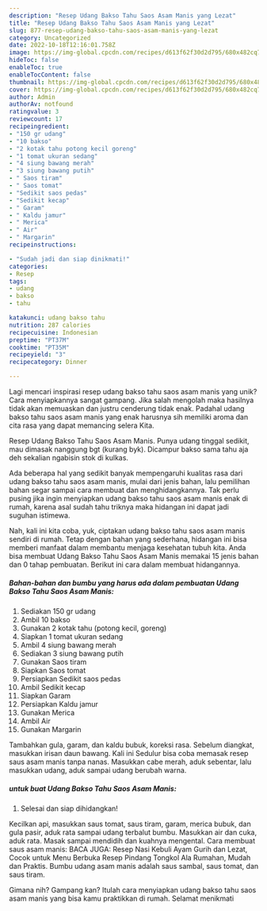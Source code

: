 ```yaml
---
description: "Resep Udang Bakso Tahu Saos Asam Manis yang Lezat"
title: "Resep Udang Bakso Tahu Saos Asam Manis yang Lezat"
slug: 877-resep-udang-bakso-tahu-saos-asam-manis-yang-lezat
category: Uncategorized
date: 2022-10-18T12:16:01.758Z
image: https://img-global.cpcdn.com/recipes/d613f62f30d2d795/680x482cq70/udang-bakso-tahu-saos-asam-manis-foto-resep-utama.jpg
hideToc: false
enableToc: true
enableTocContent: false
thumbnail: https://img-global.cpcdn.com/recipes/d613f62f30d2d795/680x482cq70/udang-bakso-tahu-saos-asam-manis-foto-resep-utama.jpg
cover: https://img-global.cpcdn.com/recipes/d613f62f30d2d795/680x482cq70/udang-bakso-tahu-saos-asam-manis-foto-resep-utama.jpg
author: Admin
authorAv: notfound
ratingvalue: 3
reviewcount: 17
recipeingredient:
- "150 gr udang"
- "10 bakso"
- "2 kotak tahu potong kecil goreng"
- "1 tomat ukuran sedang"
- "4 siung bawang merah"
- "3 siung bawang putih"
- " Saos tiram"
- " Saos tomat"
- "Sedikit saos pedas"
- "Sedikit kecap"
- " Garam"
- " Kaldu jamur"
- " Merica"
- " Air"
- " Margarin"
recipeinstructions:

- "Sudah jadi dan siap dinikmati!"
categories:
- Resep
tags:
- udang
- bakso
- tahu

katakunci: udang bakso tahu 
nutrition: 287 calories
recipecuisine: Indonesian
preptime: "PT37M"
cooktime: "PT35M"
recipeyield: "3"
recipecategory: Dinner

---
```





Lagi mencari inspirasi resep udang bakso tahu saos asam manis yang unik? Cara menyiapkannya sangat gampang. Jika salah mengolah maka hasilnya tidak akan memuaskan dan justru cenderung tidak enak. Padahal udang bakso tahu saos asam manis yang enak harusnya sih memiliki aroma dan cita rasa yang dapat memancing selera Kita.





Resep Udang Bakso Tahu Saos Asam Manis. Punya udang tinggal sedikit, mau dimasak nanggung bgt (kurang byk). Dicampur bakso sama tahu aja deh sekalian ngabisin stok di kulkas.

Ada beberapa hal yang sedikit banyak mempengaruhi kualitas rasa dari udang bakso tahu saos asam manis, mulai dari jenis bahan, lalu pemilihan bahan segar sampai cara membuat dan menghidangkannya. Tak perlu pusing jika ingin menyiapkan udang bakso tahu saos asam manis enak di rumah, karena asal sudah tahu triknya maka hidangan ini dapat jadi suguhan istimewa.






Nah, kali ini kita coba, yuk, ciptakan udang bakso tahu saos asam manis sendiri di rumah. Tetap dengan bahan yang sederhana, hidangan ini bisa memberi manfaat dalam membantu menjaga kesehatan tubuh kita. Anda bisa membuat Udang Bakso Tahu Saos Asam Manis memakai 15 jenis bahan dan 0 tahap pembuatan. Berikut ini cara dalam membuat hidangannya.

<!--inarticleads1-->

##### Bahan-bahan dan bumbu yang harus ada dalam pembuatan Udang Bakso Tahu Saos Asam Manis:

1. Sediakan 150 gr udang
1. Ambil 10 bakso
1. Gunakan 2 kotak tahu (potong kecil, goreng)
1. Siapkan 1 tomat ukuran sedang
1. Ambil 4 siung bawang merah
1. Sediakan 3 siung bawang putih
1. Gunakan  Saos tiram
1. Siapkan  Saos tomat
1. Persiapkan Sedikit saos pedas
1. Ambil Sedikit kecap
1. Siapkan  Garam
1. Persiapkan  Kaldu jamur
1. Gunakan  Merica
1. Ambil  Air
1. Gunakan  Margarin


Tambahkan gula, garam, dan kaldu bubuk, koreksi rasa. Sebelum diangkat, masukkan irisan daun bawang. Kali ini Sedulur bisa coba memasak resep saus asam manis tanpa nanas. Masukkan cabe merah, aduk sebentar, lalu masukkan udang, aduk sampai udang berubah warna. 

<!--inarticleads2-->

#####  untuk buat Udang Bakso Tahu Saos Asam Manis:


1. Selesai dan siap dihidangkan!

Kecilkan api, masukkan saus tomat, saus tiram, garam, merica bubuk, dan gula pasir, aduk rata sampai udang terbalut bumbu. Masukkan air dan cuka, aduk rata. Masak sampai mendidih dan kuahnya mengental. Cara membuat saus asam manis: BACA JUGA: Resep Nasi Kebuli Ayam Gurih dan Lezat, Cocok untuk Menu Berbuka Resep Pindang Tongkol Ala Rumahan, Mudah dan Praktis. Bumbu udang asam manis adalah saus sambal, saus tomat, dan saus tiram. 

Gimana nih? Gampang kan? Itulah cara menyiapkan udang bakso tahu saos asam manis yang bisa kamu praktikkan di rumah. Selamat menikmati

